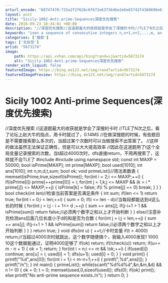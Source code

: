 ```yaml
---
arturl_encode: "68747470:733a2f2f626c6f672e6373646e2e6e65742f4368696e61437a:792f61727469636c652f64657461696c732f35363733313734"
layout: post
title: "Sicily-1002-Anti-prime-Sequences深度优先搜索"
date: 2016-09-23 18:34:01 +08:00
description: "//深度优先搜索//这道题最大的收获就是学会了深搜的卡时//TLE了N次之后，看了论坛上赵大牛的指点"
keywords: "iven a sequence of consecutive integers n,n+1,n+2,...,m, an anti-prime seque"
categories: ['搜索']
tags: ['无标签']
artid: "5673174"
image:
    path: https://api.vvhan.com/api/bing?rand=sj&artid=5673174
    alt: "Sicily-1002-Anti-prime-Sequences深度优先搜索"
render_with_liquid: false
featuredImage: https://bing.ee123.net/img/rand?artid=5673174
featuredImagePreview: https://bing.ee123.net/img/rand?artid=5673174
---
```


# Sicily 1002 Anti-prime Sequences(深度优先搜索)

//深度优先搜索
//这道题最大的收获就是学会了深搜的卡时
//TLE了N次之后，看了论坛上赵大牛的指点，用卡时就过了，0.14MS
//在做深搜题的时候，有些题目是不需要搜索那么多次的，当超过某个次数时可以当做搜索不出答案了。
//这样的做法虽然无法保证正确性，但是可以大大提高效率
//因此在这道题用了t这个全局变量记录搜索的次数，当t超过4000次时，dfs直接return，不用再搜索了，这样就不会TLE了
#include<iostream>
#include<cstring>
using namespace std;
const int MAXP = 50000;
bool isPrime[MAXP];
int prime[MAXP];
bool used[1010];
int ans[1010];
int n,m,d,t,sum;
bool ok;
void primeList()//筛法素数表
{
memset(isPrime,true,sizeof(isPrime));
for(int i = 2;i <= MAXP;++i)
{
if(isPrime[i]) prime[++prime[0]] = i;
for(int j = 1,k;j <= MAXP && (k = i \* prime[j]) <= MAXP;++j)
{
isPrime[k] = false;
if(i % prime[j] == 0) break;
}
}
}
bool check(int len)//检查当前答案是否满足条件
{
int sum;
if(len <= 1) return true;
for(int i = 0;i < len;++i)
{
sum = 0;
if(i <= len - d)//当每段都能达到d这么长的时候
{
for(int j = i;j - i + 1<= d ;++j)
{
sum += ans[j];
if(j-i+1 > 1 && isPrime[sum]) return false;//必须两个数字之和以上才开始判断
}
}
else//注意补充检测ans后面几位长度小于d的和是否为合数
{
for(int j = i;j < len;++j)
{
sum += ans[j];
if(j-i+1 > 1 && isPrime[sum]) return false;//必须两个数字之和以上才开始判断
}
}
}
return true;
}
void dfs(int u)
{
++t;//卡时变量
if(t > 4000) return;//当超过4000次时就跳出，这个数字随便搞个，我输入4000发现1 1000 10这个数据能通过，证明4000足够了
if(ok) return;
if(!check(u)) return;
if(u== m - n + 1)
{
ok = 1;
return;
}
for(int i = n;i <= m && !ok;++i)
{
if(used[i]) continue;
ans[u] = i;
used[i] = 1;
dfs(u+1);
used[i] = 0;
}
}
void print()
{
printf("%d",ans[0]);
for(int i = 1;i < m-n+1;++i)
{
printf(",%d",ans[i]);
}
printf("/n");
}
int main()
{
primeList();
while(scanf("%d%d%d",&n,&m,&d) && n != 0)
{
ok = 0;
t = 0;
memset(used,0,sizeof(used));
dfs(0);
if(ok) print();
else printf("No anti-prime sequence exists./n");
}
return 0;
}